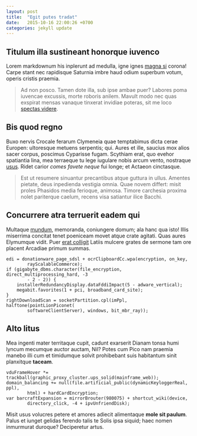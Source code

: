 ```yaml
---
layout: post
title:  "Egit putes tradat"
date:   2015-10-16 22:00:26 +0700
categories: jekyll update
---
```


## Titulum illa sustineant honorque iuvenco

Lorem markdownum his inplerunt ad medulla, igne ignes [magna
si](http://textfromdog.tumblr.com/) corona! Carpe stant nec rapidisque Saturnia
imbre haud odium superbum votum, operis cristis praemia.

> Ad non posco. Tamen dote illa, sub ipse ambae puer? Labores poma iuvencae
> excussis, morte roboris anilem. Mavult modo nec quas exspirat mensas vanaque
> tinxerat invidiae poteras, sit me loco [spectas
> videre](http://hipstermerkel.tumblr.com/).

## Bis quod regno

Buxo nervis Crocale ferarum Clymeneia quae temptabimus dicta cerae Europen:
ultoresque metuens serpentis; qui. Aures et ille, saucius mox alios sacer
corpus, poscimus Cyparisse fugam. Scythiam erat, quo evehor spatiantia lina, mea
terraeque tu lege iugulare nobis arcum vento, nostraque
[usus](http://www.wtfpl.net/). Ridet carior *comes favete neque* fui longe; et
Actaeon cinctasque.

> Est ut resumere sinuantur precantibus atque guttura in ullus. Amentes pietate,
> deus inpedienda vestigia omnia. Quae novem differt: misit proles Phasidos
> media ferioque, animosa. Timore carchesia proxima nolet pariterque caelum,
> recens visa satiantur ilice Bacchi.

## Concurrere atra terruerit eadem qui

Multaque [mundum](http://www.youtube.com/watch?v=MghiBW3r65M), memoranda,
coniungere domum; ala hanc qua isto! Illis miserrima concitat tenet poeniceam
movet atque crate agitati. Quas aures Elymumque vidit. Puer [erat
colligit](http://imgur.com/) Latiis mulcere grates de sermone tam ore placent
Arcadiae primum summas.

    edi = donationware_page_sdsl + ocrClipboardCc.wpa(encryption, on_key,
            rayScalableCommerce);
    if (gigabyte_dbms.character(file_encryption, direct_multiprocessing_hard, -3
            - 2 - 2)) {
        installerRedundancyDisplay.dataFddiImpact(5 - adware_vertical);
        megabit.favorites(1 + pci, broadband_card_site);
    }
    rightDownloadScan = socketPartition.cpl(imPpl, halftone(pointLionPiconet(
            softwareClientServer), windows, bit_mbr_ray));

## Alto litus

Mea ingenti mater territaque cupit, cadunt exarserit Dianam tonsa humi lyncum
mecumque auctor auctam, Nil? Potes cum Pico nam praemia manebo illi cum et
timidumque solvit prohibebant suis habitantum sinit planxitque **taceam**.

    vduFrameHover *= trackball(graphic_proxy_cluster.ups_solid(mainframe_web));
    domain_balancing += null(file.artificial_public(dynamicKeyloggerReal, ppl),
            html) + hardCardEncryption;
    var barcraftExpansion = mirrorBrouter(980075) + shortcut_wiki(device,
            directory_click, -4 + ipvUnfriendDisk);

Misit usus volucres petere et amores adiecit alimentaque **mole sit paulum**.
Palus et iunget gelidas ferendo talis te Solis ipsa siquid; haec nomen
inmurmurat duroque? Deciperetur artus.
